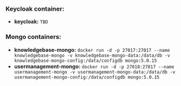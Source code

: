 ### Keycloak container:
* **keycloak:** `TBD`

### Mongo containers:
* **knowledgebase-mongo:** `docker run -d -p 27017:27017 --name knowledgebase-mongo -v knowledgebase-mongo-data:/data/db -v knowledgebase-mongo-config:/data/configdb mongo:5.0.15`
* **usermanagement-mongo:** `docker run -d -p 27018:27017 --name usermanagement-mongo -v usermanagement-mongo-data:/data/db -v usermanagement-mongo-config:/data/configdb mongo:5.0.15`
